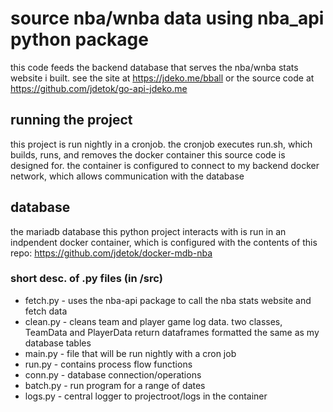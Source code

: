 # source nba/wnba data using nba_api python package

this code feeds the backend database that serves the nba/wnba stats website i built. 
see the site at https://jdeko.me/bball or the source code at https://github.com/jdetok/go-api-jdeko.me

## running the project
this project is run nightly in a cronjob. the cronjob executes run.sh, which builds, runs, and removes the docker container this source code is designed for. the container is configured to connect to my backend docker network, which allows communication with the database

## database 
the mariadb database this python project interacts with is run in an indpendent docker container, which is configured with the contents of this repo: https://github.com/jdetok/docker-mdb-nba

### short desc. of .py files (in /src)
- fetch.py - uses the nba-api package to call the nba stats website and fetch data
- clean.py - cleans team and player game log data. two classes, TeamData and PlayerData return dataframes formatted the same as my database tables
- main.py - file that will be run nightly with a cron job
- run.py - contains process flow functions
- conn.py - database connection/operations
- batch.py - run program for a range of dates
- logs.py - central logger to projectroot/logs in the container
